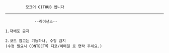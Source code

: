             모크어 GITHUB 입니다
---

                 --라이샌스--

    1.재배포 금지
    
    2.코드 참고는 기능하나, 수정 금지
    (수정 필요시 CONTECT쪽 디코/이메일 로 연락 주세요.)